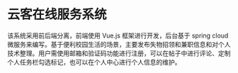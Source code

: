 # 云客在线服务系统
该系统采用前后端分离，前端使用 Vue.js 框架进行开发，后台基于 spring cloud 微服务来编写。基于便利校园生活的场景，主要发布失物招领和兼职信息和对个人技术整理。用户需使用邮箱和验证码功能进行注册，可以在帖子中进行评论、定制个人任务栏勾选标记，也可以在个人中心进行个人信息的维护。

